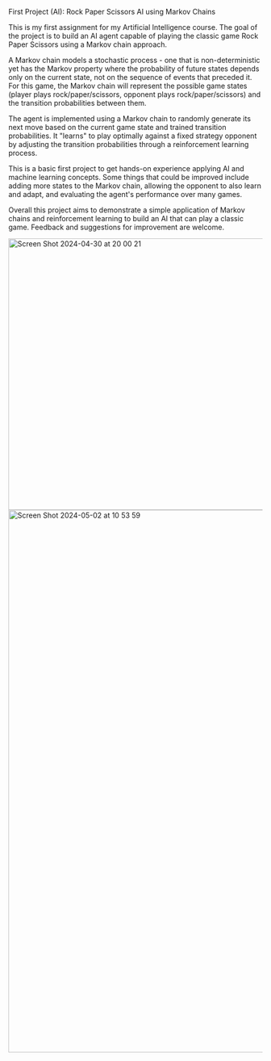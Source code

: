 First Project (AI): Rock Paper Scissors AI using Markov Chains

This is my first assignment for my Artificial Intelligence course. The goal of the project is to build an AI agent capable of playing the classic game Rock Paper Scissors using a Markov chain approach.

A Markov chain models a stochastic process - one that is non-deterministic yet has the Markov property where the probability of future states depends only on the current state, not on the sequence of events that preceded it. For this game, the Markov chain will represent the possible game states (player plays rock/paper/scissors, opponent plays rock/paper/scissors) and the transition probabilities between them.

The agent is implemented using a Markov chain to randomly generate its next move based on the current game state and trained transition probabilities. It "learns" to play optimally against a fixed strategy opponent by adjusting the transition probabilities through a reinforcement learning process.

This is a basic first project to get hands-on experience applying AI and machine learning concepts. Some things that could be improved include adding more states to the Markov chain, allowing the opponent to also learn and adapt, and evaluating the agent's performance over many games.

Overall this project aims to demonstrate a simple application of Markov chains and reinforcement learning to build an AI that can play a classic game. Feedback and suggestions for improvement are welcome.

<img width="538" alt="Screen Shot 2024-04-30 at 20 00 21" src="https://github.com/ffatihf3/rock_paper_scissors_markovchain/assets/69224750/ad48e2a9-8792-49f3-b104-23db65d6c145">

<img width="1075" alt="Screen Shot 2024-05-02 at 10 53 59" src="https://github.com/ffatihf3/rock_paper_scissors_markovchain/assets/69224750/4d86e46b-e233-4479-848e-d4b39a6c3bea">
